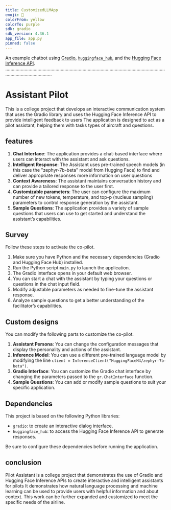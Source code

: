 ```yaml
---
title: CustomizedLLMApp
emoji: 💬
colorFrom: yellow
colorTo: purple
sdk: gradio
sdk_version: 4.36.1
app_file: app.py
pinned: false
---
```


An example chatbot using [Gradio](https://gradio.app), [`huggingface_hub`](https://huggingface.co/docs/huggingface_hub/v0.22.2/en/index), and the [Hugging Face Inference API](https://huggingface.co/docs/api-inference/index).
................................................................................................................................................................

# Assistant Pilot

This is a college project that develops an interactive communication system that uses the Gradio library and uses the Hugging Face Inference API to provide intelligent feedback to users The application is designed to act as a pilot assistant, helping them with tasks types of aircraft and questions.

## features

1. **Chat Interface**: The application provides a chat-based interface where users can interact with the assistant and ask questions.
2. **Intelligent Response**: The Assistant uses pre-trained speech models (in this case the "zephyr-7b-beta" model from Hugging Face) to find and deliver appropriate responses more information on user questions
3. **Context Awareness**: The assistant maintains conversation history and can provide a tailored response to the user first.
4. **Customizable parameters**: The user can configure the maximum number of new tokens, temperature, and top-p (nucleus sampling) parameters to control response generation by the assistant.
5. **Sample Questions**: The application provides a variety of sample questions that users can use to get started and understand the assistant’s capabilities.

## Survey

Follow these steps to activate the co-pilot.

1. Make sure you have Python and the necessary dependencies (Gradio and Hugging Face Hub) installed.
2. Run the Python script `main.py` to launch the application.
3. The Gradio interface opens in your default web browser.
4. You can start a chat with the assistant by typing your questions or questions in the chat input field.
5. Modify adjustable parameters as needed to fine-tune the assistant response.
6. Analyze sample questions to get a better understanding of the facilitator’s capabilities.
## Custom designs

You can modify the following parts to customize the co-pilot.

1. **Assistant Persona**: You can change the configuration messages that display the personality and actions of the assistant.
2. **Inference Model**: You can use a different pre-trained language model by modifying the line `client = InferenceClient("HuggingFaceH4/zephyr-7b-beta")`.
3. **Gradio Interface**: You can customize the Gradio chat interface by changing the parameters passed to the `gr.ChatInterface` function.
4. **Sample Questions**: You can add or modify sample questions to suit your specific application.

## Dependencies

This project is based on the following Python libraries:

- `gradio`: to create an interactive dialog interface.
- `huggingface_hub`: to access the Hugging Face Inference API to generate responses.

Be sure to configure these dependencies before running the application.

## conclusion

Pilot Assistant is a college project that demonstrates the use of Gradio and Hugging Face Inference APIs to create interactive and intelligent assistants for pilots It demonstrates how natural language processing and machine learning can be used to provide users with helpful information and about context. This work can be further expanded and customized to meet the specific needs of the airline.

